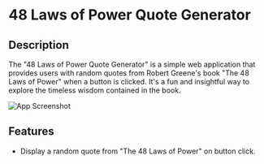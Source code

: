 # 48 Laws of Power Quote Generator

## Description

The "48 Laws of Power Quote Generator" is a simple web application that provides users with random quotes from Robert Greene's book "The 48 Laws of Power" when a button is clicked. It's a fun and insightful way to explore the timeless wisdom contained in the book.

![App Screenshot](screenshot.png)

## Features

- Display a random quote from "The 48 Laws of Power" on button click.

